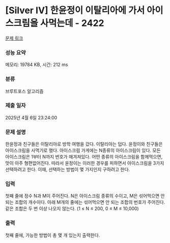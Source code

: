 # [Silver IV] 한윤정이 이탈리아에 가서 아이스크림을 사먹는데 - 2422 

[문제 링크](https://www.acmicpc.net/problem/2422) 

### 성능 요약

메모리: 19784 KB, 시간: 212 ms

### 분류

브루트포스 알고리즘

### 제출 일자

2025년 4월 6일 23:24:00

### 문제 설명

<p>한윤정과 친구들은 이탈리아로 방학 여행을 갔다. 이탈리아는 덥다. 윤정이와 친구들은 아이스크림을 사먹기로 했다. 아이스크림 가게에는 N종류의 아이스크림이 있다. 모든 아이스크림은 1부터 N까지 번호가 매겨져있다. 어떤 종류의 아이스크림을 함께먹으면, 맛이 아주 형편없어진다. 따라서 윤정이는 이러한 경우를 피하면서 아이스크림을 3가지 선택하려고 한다. 이때, 선택하는 방법이 몇 가지인지 구하려고 한다.</p>

### 입력 

 <p>첫째 줄에 정수 N과 M이 주어진다. N은 아이스크림 종류의 수이고, M은 섞어먹으면 안 되는 조합의 개수이다. 아래 M개의 줄에는 섞어먹으면 안 되는 조합의 번호가 주어진다. 같은 조합은 두 번 이상 나오지 않는다. (1 ≤ N ≤ 200, 0 ≤ M ≤ 10,000)</p>

### 출력 

 <p>첫째 줄에, 가능한 방법이 총 몇 개 있는지 출력한다.</p>

